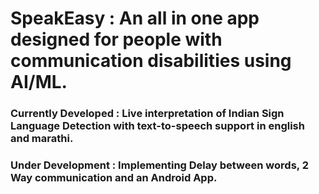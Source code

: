 # SpeakEasy : An all in one app designed for people with communication disabilities using AI/ML.

### Currently Developed : Live interpretation of Indian Sign Language Detection with text-to-speech support in english and marathi.

### Under Development : Implementing Delay between words, 2 Way communication and an Android App.
